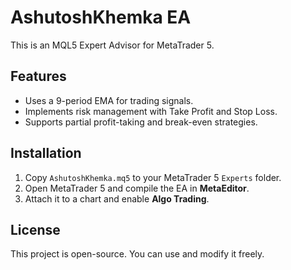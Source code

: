 # AshutoshKhemka EA

This is an MQL5 Expert Advisor for MetaTrader 5.

## Features
- Uses a 9-period EMA for trading signals.
- Implements risk management with Take Profit and Stop Loss.
- Supports partial profit-taking and break-even strategies.

## Installation
1. Copy `AshutoshKhemka.mq5` to your MetaTrader 5 `Experts` folder.
2. Open MetaTrader 5 and compile the EA in **MetaEditor**.
3. Attach it to a chart and enable **Algo Trading**.

## License
This project is open-source. You can use and modify it freely.
